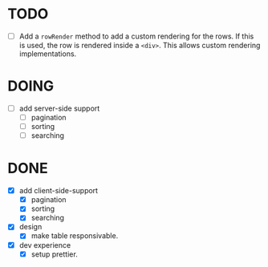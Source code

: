 # TODO

- [ ] Add a `rowRender` method to add a custom rendering for the rows. If this is used, the row is rendered inside a `<div>`. This allows custom rendering implementations.

# DOING

- [ ] add server-side support
  - [ ] pagination
  - [ ] sorting
  - [ ] searching

# DONE

- [x] add client-side-support
  - [x] pagination
  - [x] sorting
  - [x] searching
- [x] design
  - [x] make table responsivable.
- [x] dev experience
  - [x] setup prettier.
